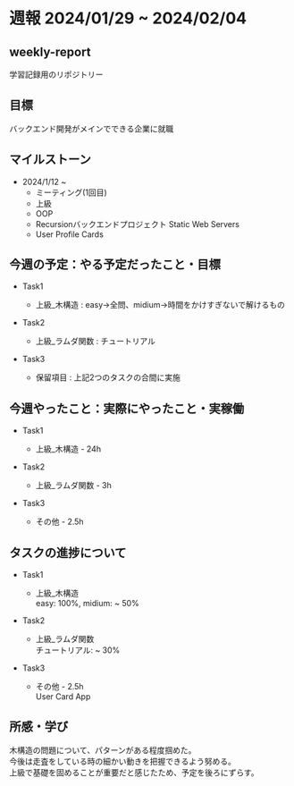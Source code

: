 # 週報 2024/01/29 ~ 2024/02/04

## weekly-report
学習記録用のリポジトリー

## 目標
バックエンド開発がメインでできる企業に就職

## マイルストーン
- 2024/1/12 ~
    - ミーティング(1回目)
    - 上級
    - OOP
    - Recursionバックエンドプロジェクト Static Web Servers
    - User Profile Cards

## 今週の予定：やる予定だったこと・目標
- Task1
    - 上級_木構造 : easy→全問、midium→時間をかけすぎないで解けるもの

- Task2
    - 上級_ラムダ関数 : チュートリアル

- Task3
    - 保留項目 : 上記2つのタスクの合間に実施

## 今週やったこと：実際にやったこと・実稼働
- Task1
    - 上級_木構造 - 24h

- Task2
    - 上級_ラムダ関数 - 3h

- Task3
    - その他 - 2.5h

## タスクの進捗について
- Task1
    - 上級_木構造  
        easy: 100%, midium: ~ 50%

- Task2
    - 上級_ラムダ関数  
        チュートリアル: ~ 30%

- Task3
    - その他 - 2.5h  
        User Card App

## 所感・学び
木構造の問題について、パターンがある程度掴めた。  
今後は走査をしている時の細かい動きを把握できるよう努める。  
上級で基礎を固めることが重要だと感じたため、予定を後ろにずらす。
